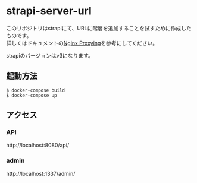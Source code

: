# strapi-server-url

このリポジトリはstrapiにて、URLに階層を追加することを試すために作成したものです。  
詳しくはドキュメントの[Nginx Proxying](https://docs-v3.strapi.io/developer-docs/latest/setup-deployment-guides/deployment/optional-software/nginx-proxy.html)を参考にしてください。

strapiのバージョンはv3になります。

## 起動方法

```
$ docker-compose build
$ docker-compose up
```

## アクセス

### API

http://localhost:8080/api/

### admin

http://localhost:1337/admin/
